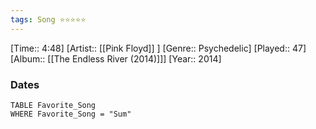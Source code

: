 ```yaml
---
tags: Song ⭐⭐⭐⭐⭐ 
---
```

[Time:: 4:48]
[Artist:: [[Pink Floyd]] ]
[Genre:: Psychedelic]
[Played:: 47]
[Album:: [[The Endless River (2014)]]]
[Year:: 2014]
### Dates
````dataview
TABLE Favorite_Song
WHERE Favorite_Song = "Sum"
````